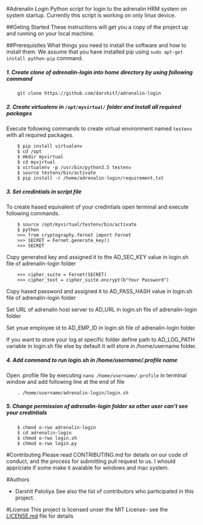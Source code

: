 #Adrenalin Login
Python script for login to the adrenalin HRM system on system startup.
Currently this script is working on only linux device.

##Geting Started
These instructions will get you a copy of the project up and running on your local machine.

##Prerequisites
What things you need to install the software and how to install them.
We assume that you have installed pip using `sudo apt-get install python-pip` command.

##### 1. Create clone of adrenalin-login into home directory by using following command
        git clone https://github.com/darshit7/adrenalin-login

##### 2. Create virtualenv in `/opt/myvirtual/` folder and install all required packages
  Execute following commands to create virtual environment named `testenv` with all required packages.
  
        $ pip install virtualenv
        $ cd /opt
        $ mkdir myvirtual
        $ cd myvirtual
        $ virtualenv -p /usr/bin/python3.5 testenv
        $ source testenv/bin/activate
        $ pip install -r /home/adrenalin-login/requirement.txt
    
##### 3. Set credintials in script file
  To create hased equivalent of your credintials open terminal and execute following commands.
    
        $ source /opt/myvirtual/testenv/bin/activate
        $ python
        >>> from cryptography.fernet import Fernet
        >>> SECRET = Fernet.generate_key()
        >>> SECRET
  Copy generated key and assigned it to the AD_SEC_KEY value in login.sh file of adrenalin-login folder
    
        >>> cipher_suite = Fernet(SECRET)
        >>> cipher_text = cipher_suite.encrypt(b"Your Password")

  Copy hased password and assigned it to AD_PASS_HASH value in login.sh file of adrenalin-login folder

  Set URL of adrenalin host server to AD_URL in login.sh file of adrenalin-login folder

  Set youe employee id to AD_EMP_ID in login.sh file of adrenalin-login folder

  If you want to store your log at specific folder define path to AD_LOG_PATH variable in login.sh file else by default it will store in /home/username folder.

##### 4. Add command to run login.sh in /home/username/.profile name
  Open .profile file by executing `nano /home/username/.profile` in terminal window and add following line at the end of file
        
        . /home/username/adrenalin-login/login.sh

##### 5. Change permission of adrenalin-login folder so other user can't see your credintials
        
        $ chmod o-rwx adrenalin-login
        $ cd adrenalin-login
        $ chmod o-rwx login.sh
        $ chmod o-rwx login.py

#Contributing
Please read CONTRIBUTING.md for details on our code of conduct, and the process for submitting pull request to us.
I whould appriciate if some make it avaiable for windows and mac system.

#Authors
- Darshit Patoliya
See also the list of contributors who participated in this project.

#License
This project is licensed unser the MIT License- see the [LICENSE.md](https://github.com/darshit7/adrenalin-login/blob/master/LICENSE) file for details
